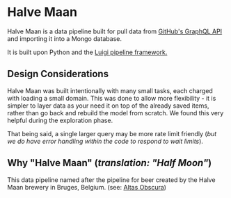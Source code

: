 # Halve Maan
Halve Maan is a data pipeline built for pull data from [GitHub's GraphQL API](https://docs.github.com/en/free-pro-team@latest/graphql) and importing it into a Mongo database.

It is built upon Python and the [Luigi pipeline framework.](https://luigi.readthedocs.io/en/stable/)

## Design Considerations
Halve Maan was built intentionally with many small tasks, each charged with loading a small domain.  This was done to allow more flexibility - it is simpler to layer data as your need it on top of the already saved items, rather than go back and rebuild the model from scratch.  We found this very helpful during the exploration phase. 

That being said, a single larger query may be more rate limit friendly (<i>but we do have error handling within the code to respond to wait limits</i>).  

## Why "Halve Maan" (<i>translation: "Half Moon"</i>)
This data pipeline named after the pipeline for beer created by the Halve Maan brewery in Bruges, Belgium. (see: [Altas Obscura](https://www.atlasobscura.com/places/halve-maan-brewery-beer-pipeline)) 